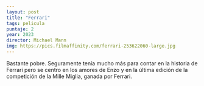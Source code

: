 ```yaml
---
layout: post
title: "Ferrari"
tags: pelicula
puntaje: 2
year: 2023
director: Michael Mann
img: https://pics.filmaffinity.com/ferrari-253622060-large.jpg
---
```


Bastante pobre. Seguramente tenía mucho más para contar en la historia de Ferrari pero se centro en los amores de Enzo y en la última edición de la competición de la Mille Miglia, ganada por Ferrari.

